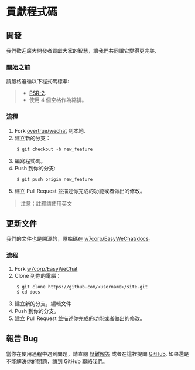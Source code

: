# 貢獻程式碼

## 開發

我們歡迎廣大開發者貢獻大家的智慧，讓我們共同讓它變得更完美.

### 開始之前

請嚴格遵循以下程式碼標準:

> - [PSR-2](https://github.com/php-fig/fig-standards/blob/master/accepted/PSR-2-coding-style-guide.md).
> - 使用 4 個空格作為縮排。

### 流程

1. Fork [overtrue/wechat](https://github.com/overtrue/wechat) 到本地.
2. 建立新的分支：

```shell
    $ git checkout -b new_feature
```

3. 編寫程式碼。
4. Push 到你的分支:

```shell
    $ git push origin new_feature
```

5. 建立 Pull Request 並描述你完成的功能或者做出的修改。

> 注意：註釋請使用英文

## 更新文件

我們的文件也是開源的，原始碼在 [w7corp/EasyWeChat/docs](https://github.com/w7corp/easywechat/tree/master/docs)。

### 流程

1. Fork [w7corp/EasyWeChat](https://github.com/w7corp/easywechat)
2. Clone 到你的電腦：

```shell
    $ git clone https://github.com/<username>/site.git
    $ cd docs
```

3. 建立新的分支，編輯文件
4. Push 到你的分支。
5. 建立 Pull Request 並描述你完成的功能或者做出的修改。

## 報告 Bug

當你在使用過程中遇到問題，請查閱 [疑難解答](troubleshooting.html) 或者在這裡提問 [GitHub](https://github.com/overtrue/wechat/issues). 如果還是不能解決你的問題，請到 GitHub 聯絡我們。

[overtrue/wechat]: https://github.com/overtrue/wechat
